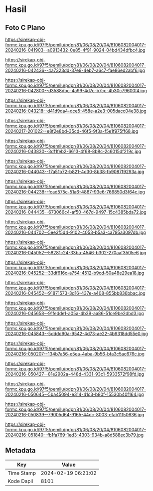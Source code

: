 # Hasil

## Foto C Plano

https://sirekap-obj-formc.kpu.go.id/97f5/pemilu/pdpr/81/06/08/20/04/8106082004017-20240216-041903--a0913432-0e85-4f91-9024-04bd434dfbc4.jpg

https://sirekap-obj-formc.kpu.go.id/97f5/pemilu/pdpr/81/06/08/20/04/8106082004017-20240216-042436--4a7323dd-37e9-4eb7-a6c7-fae86ed2abf6.jpg

https://sirekap-obj-formc.kpu.go.id/97f5/pemilu/pdpr/81/06/08/20/04/8106082004017-20240216-042800--d3588dbc-4a99-4d7c-b7cc-4b30c79600f4.jpg

https://sirekap-obj-formc.kpu.go.id/97f5/pemilu/pdpr/81/06/08/20/04/8106082004017-20240216-043218--d41d9da4-dce5-458e-a2e3-005dacc04e38.jpg

https://sirekap-obj-formc.kpu.go.id/97f5/pemilu/pdpr/81/06/08/20/04/8106082004017-20240217-201022--e8f2e8bd-35cd-46f5-9f3a-f5e1f975ff68.jpg

https://sirekap-obj-formc.kpu.go.id/97f5/pemilu/pdpr/81/06/08/20/04/8106082004017-20240216-043830--3df1feb2-6613-4f68-8b8c-2c6015df219c.jpg

https://sirekap-obj-formc.kpu.go.id/97f5/pemilu/pdpr/81/06/08/20/04/8106082004017-20240216-044043--17a51b72-b821-4d30-8b38-fb9087f9293a.jpg

https://sirekap-obj-formc.kpu.go.id/97f5/pemilu/pdpr/81/06/08/20/04/8106082004017-20240216-044238--fcad575c-51a6-4887-93e6-766850d3f64c.jpg

https://sirekap-obj-formc.kpu.go.id/97f5/pemilu/pdpr/81/06/08/20/04/8106082004017-20240216-044435--673066c4-af50-467d-9497-15c4385bda72.jpg

https://sirekap-obj-formc.kpu.go.id/97f5/pemilu/pdpr/81/06/08/20/04/8106082004017-20240216-044702--5ee3f5d4-9102-4053-b5a3-ca795a3097db.jpg

https://sirekap-obj-formc.kpu.go.id/97f5/pemilu/pdpr/81/06/08/20/04/8106082004017-20240216-045052--58281c24-33ba-4546-b302-270aaf3505e6.jpg

https://sirekap-obj-formc.kpu.go.id/97f5/pemilu/pdpr/81/06/08/20/04/8106082004017-20240216-045252--33df616c-a754-4512-b9cd-50a48e29ea18.jpg

https://sirekap-obj-formc.kpu.go.id/97f5/pemilu/pdpr/81/06/08/20/04/8106082004017-20240216-045452--91871573-3d16-437e-a408-855bb836bbac.jpg

https://sirekap-obj-formc.kpu.go.id/97f5/pemilu/pdpr/81/06/08/20/04/8106082004017-20240216-045658--91fedde1-a05a-4b39-aa86-51ce9be2dbd3.jpg

https://sirekap-obj-formc.kpu.go.id/97f5/pemilu/pdpr/81/06/08/20/04/8106082004017-20240216-045843--5dddd90a-9542-4d73-ae22-4b9318dd55e0.jpg

https://sirekap-obj-formc.kpu.go.id/97f5/pemilu/pdpr/81/06/08/20/04/8106082004017-20240216-050207--134b7a56-e5ea-4aba-9b56-bfa3c5ac676c.jpg

https://sirekap-obj-formc.kpu.go.id/97f5/pemilu/pdpr/81/06/08/20/04/8106082004017-20240216-050427--81e2902a-448d-4331-93c1-5933572f98fd.jpg

https://sirekap-obj-formc.kpu.go.id/97f5/pemilu/pdpr/81/06/08/20/04/8106082004017-20240216-050645--5ba45094-e314-41c3-b80f-15530b40f164.jpg

https://sirekap-obj-formc.kpu.go.id/97f5/pemilu/pdpr/81/06/08/20/04/8106082004017-20240216-050839--79005d64-9165-44dc-8003-efab11f50636.jpg

https://sirekap-obj-formc.kpu.go.id/97f5/pemilu/pdpr/81/06/08/20/04/8106082004017-20240216-051840--fb1fa769-1ed3-4303-934b-a8d588ec3b79.jpg


## Metadata

| Key        | Value               |
| ---------- | ------------------- |
| Time Stamp | 2024-02-19 06:21:02 |
| Kode Dapil | 8101                |



